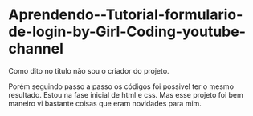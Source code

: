 # Aprendendo--Tutorial-formulario-de-login-by-Girl-Coding-youtube-channel

Como dito no titulo não sou o criador do projeto.

Porém seguindo passo a passo os códigos foi possivel ter o mesmo resultado. Estou na fase inicial de html e css. Mas esse projeto foi bem maneiro vi bastante coisas que eram novidades para mim.
